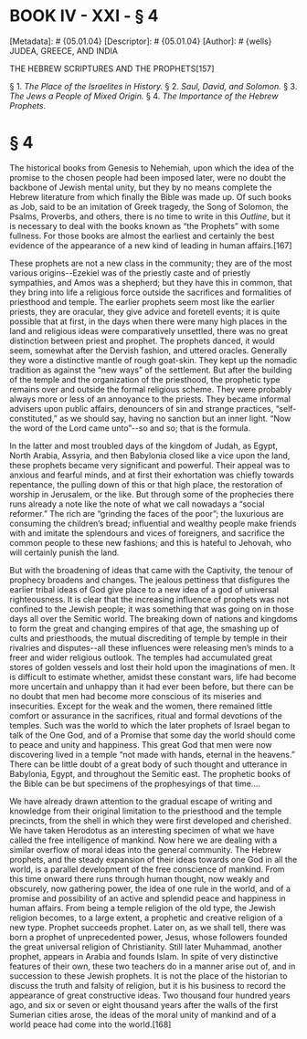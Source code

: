# BOOK IV - XXI - § 4
[Metadata]: # {05.01.04}
[Descriptor]: # {05.01.04}
[Author]: # {wells}
JUDEA, GREECE, AND INDIA

THE HEBREW SCRIPTURES AND THE PROPHETS[157]

§ 1. _The Place of the Israelites in History._ § 2. _Saul, David,      and
Solomon._ § 3. _The Jews a People of Mixed Origin._ § 4. _The      Importance
of the Hebrew Prophets._

# § 4
The historical books from Genesis to Nehemiah, upon which the idea of the
promise to the chosen people had been imposed later, were no doubt the backbone
of Jewish mental unity, but they by no means complete the Hebrew literature
from which finally the Bible was made up. Of such books as Job, said to be an
imitation of Greek tragedy, the Song of Solomon, the Psalms, Proverbs, and
others, there is no time to write in this _Outline_, but it is necessary to
deal with the books known as “the Prophets” with some fullness. For those books
are almost the earliest and certainly the best evidence of the appearance of a
new kind of leading in human affairs.[167]

These prophets are not a new class in the community; they are of the most
various origins--Ezekiel was of the priestly caste and of priestly sympathies,
and Amos was a shepherd; but they have this in common, that they bring into
life a religious force outside the sacrifices and formalities of priesthood and
temple. The earlier prophets seem most like the earlier priests, they are
oracular, they give advice and foretell events; it is quite possible that at
first, in the days when there were many high places in the land and religious
ideas were comparatively unsettled, there was no great distinction between
priest and prophet. The prophets danced, it would seem, somewhat after the
Dervish fashion, and uttered oracles. Generally they wore a distinctive mantle
of rough goat-skin. They kept up the nomadic tradition as against the “new
ways” of the settlement. But after the building of the temple and the
organization of the priesthood, the prophetic type remains over and outside the
formal religious scheme. They were probably always more or less of an annoyance
to the priests. They became informal advisers upon public affairs, denouncers
of sin and strange practices, “self-constituted,” as we should say, having no
sanction but an inner light. “Now the word of the Lord came unto”--so and so;
that is the formula.

In the latter and most troubled days of the kingdom of Judah, as Egypt, North
Arabia, Assyria, and then Babylonia closed like a vice upon the land, these
prophets became very significant and powerful. Their appeal was to anxious and
fearful minds, and at first their exhortation was chiefly towards repentance,
the pulling down of this or that high place, the restoration of worship in
Jerusalem, or the like. But through some of the prophecies there runs already a
note like the note of what we call nowadays a “social reformer.” The rich are
“grinding the faces of the poor”; the luxurious are consuming the children’s
bread; influential and wealthy people make friends with and imitate the
splendours and vices of foreigners, and sacrifice the common people to these
new fashions; and this is hateful to Jehovah, who will certainly punish the
land.

But with the broadening of ideas that came with the Captivity, the tenour of
prophecy broadens and changes. The jealous pettiness that disfigures the
earlier tribal ideas of God give place to a new idea of a god of universal
righteousness. It is clear that the increasing influence of prophets was not
confined to the Jewish people; it was something that was going on in those days
all over the Semitic world. The breaking down of nations and kingdoms to form
the great and changing empires of that age, the smashing up of cults and
priesthoods, the mutual discrediting of temple by temple in their rivalries and
disputes--all these influences were releasing men’s minds to a freer and wider
religious outlook. The temples had accumulated great stores of golden vessels
and lost their hold upon the imaginations of men. It is difficult to estimate
whether, amidst these constant wars, life had become more uncertain and unhappy
than it had ever been before, but there can be no doubt that men had become
more conscious of its miseries and insecurities. Except for the weak and the
women, there remained little comfort or assurance in the sacrifices, ritual and
formal devotions of the temples. Such was the world to which the later prophets
of Israel began to talk of the One God, and of a Promise that some day the
world should come to peace and unity and happiness. This great God that men
were now discovering lived in a temple “not made with hands, eternal in the
heavens.” There can be little doubt of a great body of such thought and
utterance in Babylonia, Egypt, and throughout the Semitic east. The prophetic
books of the Bible can be but specimens of the prophesyings of that time....

We have already drawn attention to the gradual escape of writing and knowledge
from their original limitation to the priesthood and the temple precincts, from
the shell in which they were first developed and cherished. We have taken
Herodotus as an interesting specimen of what we have called the free
intelligence of mankind. Now here we are dealing with a similar overflow of
moral ideas into the general community. The Hebrew prophets, and the steady
expansion of their ideas towards one God in all the world, is a parallel
development of the free conscience of mankind. From this time onward there runs
through human thought, now weakly and obscurely, now gathering power, the idea
of one rule in the world, and of a promise and possibility of an active and
splendid peace and happiness in human affairs. From being a temple religion of
the old type, the Jewish religion becomes, to a large extent, a prophetic and
creative religion of a new type. Prophet succeeds prophet. Later on, as we
shall tell, there was born a prophet of unprecedented power, Jesus, whose
followers founded the great universal religion of Christianity. Still later
Muhammad, another prophet, appears in Arabia and founds Islam. In spite of very
distinctive features of their own, these two teachers do in a manner arise out
of, and in succession to these Jewish prophets. It is not the place of the
historian to discuss the truth and falsity of religion, but it is his business
to record the appearance of great constructive ideas. Two thousand four hundred
years ago, and six or seven or eight thousand years after the walls of the
first Sumerian cities arose, the ideas of the moral unity of mankind and of a
world peace had come into the world.[168]

